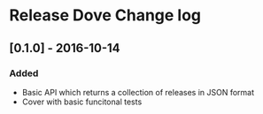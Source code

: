 # Release Dove Change log

## [0.1.0] - 2016-10-14
### Added
- Basic API which returns a collection of releases in JSON format
- Cover with basic funcitonal tests
